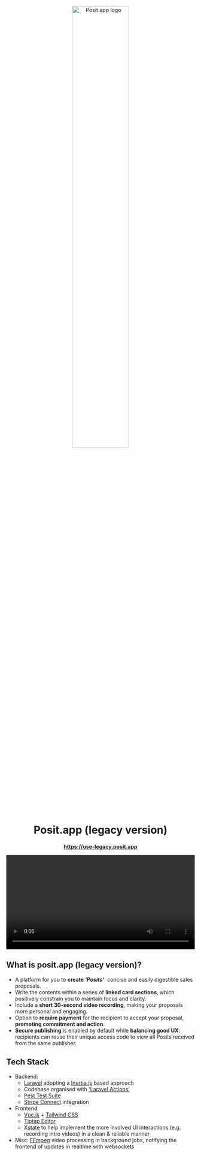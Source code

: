 <p align="center">
  <a href="https://posit.app">
    <img src="https://posit.app/posit-logo-full-colour.svg" width="55%" alt="Posit.app logo">
  </a>
</p>

<h1 align="center">
  Posit.app (legacy version)
</h1>

<p align="center">
  <strong>
    <a href="https://use-legacy.posit.app" target="_blank" rel="noopener">https://use-legacy.posit.app</a>
  </strong>
</p>

<p align="center">
  <video src="https://github.com/user-attachments/assets/fb45bf76-f155-4434-82ad-f408b793b795" width="100%"></video>
</p>

## What is posit.app (legacy version)?

- A platform for you to **create _'Posits'_**: concise and easily digestible sales proposals.
- Write the contents within a series of **linked card sections**, which positively constrain you to maintain focus and clarity.
- Include a **short 30-second video recording**, making your proposals more personal and engaging.
- Option to **require payment** for the recipient to accept your proposal, **promoting commitment and action**.
- **Secure publishing** is enabled by default while **balancing good UX**: recipients can reuse their unique access code to view all Posits received from the same publisher.

## Tech Stack

- Backend:
    - [Laravel](https://laravel.com/) adopting a [Inertia.js](https://inertiajs.com/) based approach
    - Codebase organised with ['Laravel Actions'](https://github.com/lorisleiva/laravel-actions)
    - [Pest Test Suite](https://pestphp.com/)
    - [Stripe Connect](https://stripe.com/connect) integration
- Frontend:
    - [Vue.js](https://vuejs.org/) + [Tailwind CSS](https://tailwindcss.com/)
    - [Tiptap Editor](https://github.com/ueberdosis/tiptap)
    - [Xstate](https://xstate.js.org/) to help implement the more involved UI interactions (e.g. recording intro videos) in a clean & reliable manner
- Misc: [FFmpeg](https://www.ffmpeg.org/) video processing in background jobs, notifying the frontend of updates in realtime with websockets
